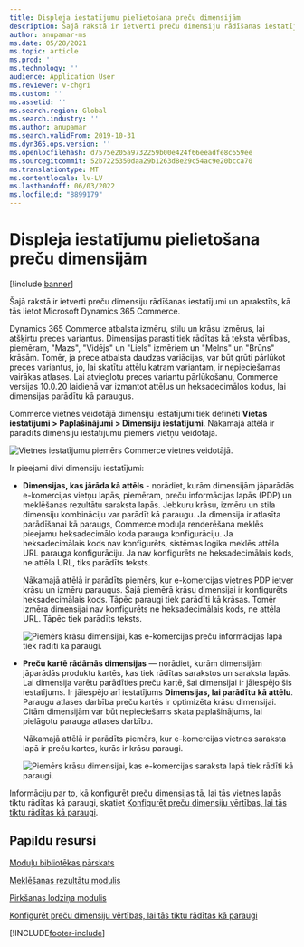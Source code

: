 ```yaml
---
title: Displeja iestatījumu pielietošana preču dimensijām
description: Šajā rakstā ir ietverti preču dimensiju rādīšanas iestatījumi un aprakstīts, kā tās lietot Microsoft Dynamics 365 Commerce.
author: anupamar-ms
ms.date: 05/28/2021
ms.topic: article
ms.prod: ''
ms.technology: ''
audience: Application User
ms.reviewer: v-chgri
ms.custom: ''
ms.assetid: ''
ms.search.region: Global
ms.search.industry: ''
ms.author: anupamar
ms.search.validFrom: 2019-10-31
ms.dyn365.ops.version: ''
ms.openlocfilehash: d7575e205a9732259b00e424f66eeadfe8c659ee
ms.sourcegitcommit: 52b7225350daa29b1263d8e29c54ac9e20bcca70
ms.translationtype: MT
ms.contentlocale: lv-LV
ms.lasthandoff: 06/03/2022
ms.locfileid: "8899179"
---
```

# <a name="apply-display-settings-for-product-dimensions"></a>Displeja iestatījumu pielietošana preču dimensijām

[!include [banner](includes/banner.md)]


Šajā rakstā ir ietverti preču dimensiju rādīšanas iestatījumi un aprakstīts, kā tās lietot Microsoft Dynamics 365 Commerce.

Dynamics 365 Commerce atbalsta izmēru, stilu un krāsu izmērus, lai atšķirtu preces variantus. Dimensijas parasti tiek rādītas kā teksta vērtības, piemēram, "Mazs", "Vidējs" un "Liels" izmēriem un "Melns" un "Brūns" krāsām. Tomēr, ja prece atbalsta daudzas variācijas, var būt grūti pārlūkot preces variantus, jo, lai skatītu attēlu katram variantam, ir nepieciešamas vairākas atlases. Lai atvieglotu preces variantu pārlūkošanu, Commerce versijas 10.0.20 laidienā var izmantot attēlus un heksadecimālos kodus, lai dimensijas parādītu kā paraugus.

Commerce vietnes veidotājā dimensiju iestatījumi tiek definēti **Vietas iestatījumi \> Paplašinājumi \> Dimensiju iestatījumi**. Nākamajā attēlā ir parādīts dimensiju iestatījumu piemērs vietņu veidotājā.

![Vietnes iestatījumu piemērs Commerce vietnes veidotājā.](./dev-itpro/media/swatch_site_settings.PNG)

Ir pieejami divi dimensiju iestatījumi:

- **Dimensijas, kas jārāda kā attēls** - norādiet, kurām dimensijām jāparādās e-komercijas vietņu lapās, piemēram, preču informācijas lapās (PDP) un meklēšanas rezultātu saraksta lapās. Jebkuru krāsu, izmēru un stila dimensiju kombināciju var parādīt kā paraugu. Ja dimensija ir atlasīta parādīšanai kā paraugs, Commerce moduļa renderēšana meklēs pieejamu heksadecimālo koda parauga konfigurāciju. Ja heksadecimālais kods nav konfigurēts, sistēmas loģika meklēs attēla URL parauga konfigurāciju. Ja nav konfigurēts ne heksadecimālais kods, ne attēla URL, tiks parādīts teksts.

    Nākamajā attēlā ir parādīts piemērs, kur e-komercijas vietnes PDP ietver krāsu un izmēru paraugus. Šajā piemērā krāsu dimensijai ir konfigurēts heksadecimālais kods. Tāpēc paraugi tiek parādīti kā krāsas. Tomēr izmēra dimensijai nav konfigurēts ne heksadecimālais kods, ne attēla URL. Tāpēc tiek parādīts teksts.

    ![Piemērs krāsu dimensijai, kas e-komercijas preču informācijas lapā tiek rādīti kā paraugi.](./dev-itpro/media/swatch_pdp.png)

- **Preču kartē rādāmās dimensijas** — norādiet, kurām dimensijām jāparādās produktu kartēs, kas tiek rādītas sarakstos un saraksta lapās. Lai dimensija varētu parādīties preču kartē, šai dimensijai ir jāiespējo šis iestatījums. Ir jāiespējo arī iestatījums **Dimensijas, lai parādītu kā attēlu**. Paraugu atlases darbība preču kartēs ir optimizēta krāsu dimensijai. Citām dimensijām var būt nepieciešams skata paplašinājums, lai pielāgotu parauga atlases darbību.

    Nākamajā attēlā ir parādīts piemērs, kur e-komercijas vietnes saraksta lapā ir preču kartes, kurās ir krāsu paraugi.

    ![Piemērs krāsu dimensijai, kas e-komercijas saraksta lapā tiek rādīti kā paraugi.](./dev-itpro/media/swatch_searchresults.PNG)

Informāciju par to, kā konfigurēt preču dimensijas tā, lai tās vietnes lapās tiktu rādītas kā paraugi, skatiet [Konfigurēt preču dimensiju vērtības, lai tās tiktu rādītas kā paraugi](./dev-itpro/dimensions-swatch.md).

## <a name="additional-resources"></a>Papildu resursi

[Moduļu bibliotēkas pārskats](starter-kit-overview.md)

[Meklēšanas rezultātu modulis](search-result-module.md)

[Pirkšanas lodziņa modulis](add-buy-box.md)

[Konfigurēt preču dimensiju vērtības, lai tās tiktu rādītas kā paraugi](./dev-itpro/dimensions-swatch.md)

[!INCLUDE[footer-include](../includes/footer-banner.md)]
